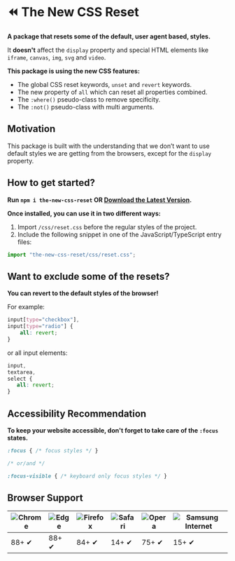 # ⏪ The New CSS Reset
**A package that resets some of the default, user agent based, styles.**

It **doesn't** affect the `display` property and special HTML elements like ```iframe```, ```canvas```, ```img```, ```svg``` and ```video```.

**This package is using the new CSS features:**
- The global CSS reset keywords, `unset` and `revert` keywords.
- The new property of `all` which can reset all properties combined.
- The ```:where()``` pseudo-class to remove specificity.
- The ```:not()``` pseudo-class with multi arguments.

## Motivation
This package is built with the understanding that we don’t want to use default styles we are getting from the browsers, except for the `display` property.

## How to get started?
**Run ```npm i the-new-css-reset``` OR [Download the Latest Version](https://raw.githubusercontent.com/elad2412/the-new-css-reset/main/css/reset.css).**

**Once installed, you can use it in two different ways:**

1) Import ```/css/reset.css``` before the regular styles of the project.
2) Include the following snippet in one of the JavaScript/TypeScript entry files:
```js
import "the-new-css-reset/css/reset.css";
```

## Want to exclude some of the resets?

**You can revert to the default styles of the browser!**

For example:


```css
input[type="checkbox"],
input[type="radio"] {
    all: revert;
}
 ```
 
 or all input elements:
 ```css
 input,
 textarea,
 select {
    all: revert;
 }
 ```

## Accessibility Recommendation

**To keep your website accessible, don't forget to take care of the ```:focus``` states.**
```css
:focus { /* focus styles */ }

/* or/and */

:focus-visible { /* keyboard only focus styles */ }
```

## Browser Support

![Chrome](https://raw.githubusercontent.com/alrra/browser-logos/master/src/chrome/chrome_48x48.png) | ![Edge](https://raw.githubusercontent.com/alrra/browser-logos/master/src/edge/edge_48x48.png) | ![Firefox](https://raw.githubusercontent.com/alrra/browser-logos/master/src/firefox/firefox_48x48.png) | ![Safari](https://raw.githubusercontent.com/alrra/browser-logos/master/src/safari/safari_48x48.png) | ![Opera](https://raw.githubusercontent.com/alrra/browser-logos/master/src/opera/opera_48x48.png) | ![Samsung Internet](https://raw.githubusercontent.com/alrra/browser-logos/master/src/samsung-internet/samsung-internet_48x48.png)
--- | --- | --- | --- | --- | --- |
88+ ✔ | 88+ ✔ | 84+ ✔ | 14+ ✔ | 75+ ✔ | 15+ ✔ |
